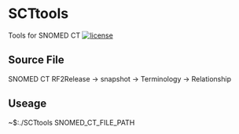 # SCTtools
Tools for SNOMED CT
[![license](https://img.shields.io/github/license/mashape/apistatus.svg)](https://github.com/gwzz/SCTtools/blob/master/LICENSE)

## Source File
SNOMED CT RF2Release -> snapshot -> Terminology -> Relationship

## Useage
~$:./SCTtools SNOMED_CT_FILE_PATH